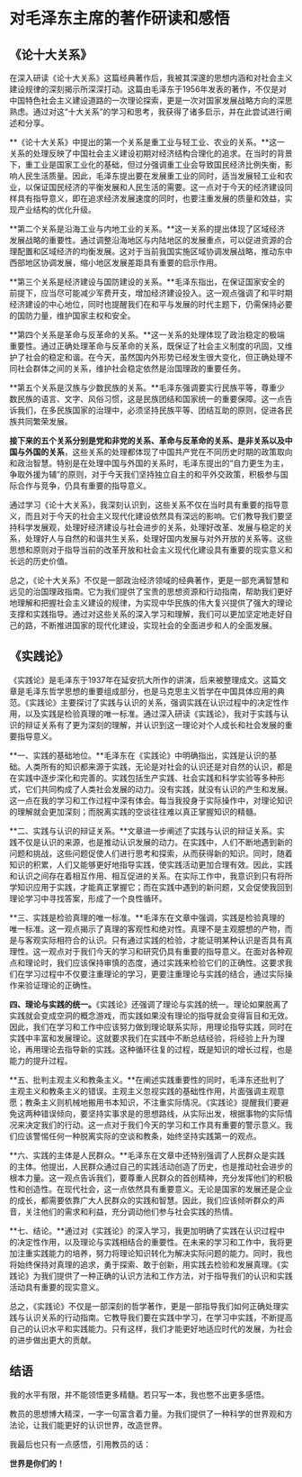 # 对毛泽东主席的著作研读和感悟

## 《论十大关系》

在深入研读《论十大关系》这篇经典著作后，我被其深邃的思想内涵和对社会主义建设规律的深刻揭示所深深打动。这篇由毛泽东于1956年发表的著作，不仅是对中国特色社会主义建设道路的一次理论探索，更是一次对国家发展战略方向的深思熟虑。通过对这“十大关系”的学习和思考，我获得了诸多启示，并在此尝试进行阐述和分享。

**《论十大关系》中提出的第一个关系是重工业与轻工业、农业的关系。**这一关系的处理反映了中国社会主义建设初期对经济结构合理化的追求。在当时的背景下，重工业是国家工业化的基础，但过分强调重工业会导致国民经济比例失衡，影响人民生活质量。因此，毛泽东提出要在发展重工业的同时，适当发展轻工业和农业，以保证国民经济的平衡发展和人民生活的需要。这一点对于今天的经济建设同样具有指导意义，即在追求经济发展速度的同时，也要注重发展的质量和效益，实现产业结构的优化升级。

**第二个关系是沿海工业与内地工业的关系。**这一关系的提出体现了区域经济发展战略的重要性。通过调整沿海地区与内陆地区的发展重点，可以促进资源的合理配置和区域经济的均衡发展。这对于当前我国实施区域协调发展战略，推动东中西部地区协调发展，缩小地区发展差距具有重要的启示作用。

**第三个关系是经济建设与国防建设的关系。**毛泽东指出，在保证国家安全的前提下，应当尽可能减少军费开支，增加经济建设投入。这一观点强调了和平时期经济建设的中心地位，同时也提醒我们在和平与发展的时代主题下，仍需保持必要的国防力量，维护国家主权和安全。

**第四个关系是革命与反革命的关系。**这一关系的处理体现了政治稳定的极端重要性。通过正确处理革命与反革命的关系，既保证了社会主义制度的巩固，又维护了社会的稳定和谐。在今天，虽然国内外形势已经发生很大变化，但正确处理不同社会群体之间的关系，维护社会稳定依然是治国理政的重要任务。

**第五个关系是汉族与少数民族的关系。**毛泽东强调要实行民族平等，尊重少数民族的语言、文字、风俗习惯，这是民族团结和国家统一的重要保障。这一点告诉我们，在多民族国家的治理中，必须坚持民族平等、团结互助的原则，促进各民族共同繁荣发展。

**接下来的五个关系分别是党和非党的关系、革命与反革命的关系、是非关系以及中国与外国的关系**，这些关系的处理都体现了中国共产党在不同历史时期的政策取向和政治智慧。特别是在处理中国与外国的关系时，毛泽东提出的“自力更生为主，争取外援为辅”的原则，对于今天我们坚持独立自主的和平外交政策，积极参与国际合作与竞争，仍具有重要的指导意义。

通过学习《论十大关系》，我深刻认识到，这些关系不仅在当时具有重要的指导意义，而且对于今天的社会主义现代化建设依然具有深远的影响。它们教导我们要坚持科学发展观，处理好经济建设与社会进步的关系，处理好改革、发展与稳定的关系，处理好人与自然的和谐共生关系，处理好国内发展与对外开放的关系等。这些思想和原则对于指导当前的改革开放和社会主义现代化建设具有重要的现实意义和长远的历史价值。

总之，《论十大关系》不仅是一部政治经济领域的经典著作，更是一部充满智慧和远见的治国理政指南。它为我们提供了宝贵的思想资源和行动指南，帮助我们更好地理解和把握社会主义建设的规律，为实现中华民族的伟大复兴提供了强大的理论支撑和实践指导。通过对这些关系的深入学习和理解，我们可以更加坚定地走好自己的路，不断推进国家的现代化建设，实现社会的全面进步和人的全面发展。

## 《实践论》

《实践论》是毛泽东于1937年在延安抗大所作的讲演，后来被整理成文。这篇文章是毛泽东哲学思想的重要组成部分，也是马克思主义哲学在中国具体应用的典范。《实践论》主要探讨了实践与认识的关系，强调实践在认识过程中的决定性作用，以及实践是检验真理的唯一标准。通过深入研读《实践论》，我对于实践与认识的辩证关系有了更为深刻的理解，并认识到这一理论对个人成长和社会发展的重要指导意义。

**一、实践的基础地位。**毛泽东在《实践论》中明确指出，实践是认识的基础。人类所有的知识都来源于实践，无论是对社会的认识还是对自然的认识，都是在实践中逐步深化和完善的。实践包括生产实践、社会实践和科学实验等多种形式，它们共同构成了人类社会发展的动力。没有实践，就没有认识的产生和发展。这一点在我的学习和工作过程中深有体会。每当我投身于实际操作中，对理论知识的理解就会更加深刻；而脱离实践的空谈往往难以真正掌握知识的精髓。

**二、实践与认识的辩证关系。**文章进一步阐述了实践与认识的辩证关系。实践不仅是认识的来源，也是推动认识发展的动力。在实践中，人们不断地遇到新的问题和挑战，这些问题促使人们进行思考和探索，从而获得新的知识。同时，随着知识的积累，人们又能够更好地指导实践，使实践活动更加合理有效。因此，实践和认识之间存在着相互作用、相互促进的关系。在实际工作中，我意识到只有将所学知识应用于实践，才能真正掌握它；而在实践中遇到的新问题，又会促使我回到理论学习中寻找答案，形成了一个良性循环。

**三、实践是检验真理的唯一标准。**毛泽东在文章中强调，实践是检验真理的唯一标准。这一观点揭示了真理的客观性和绝对性。真理不是主观臆想的产物，而是与客观实际相符合的认识。只有通过实践的检验，才能证明某种认识是否具有真理性。这一观点对于我们今天的学习和研究仍具有重要的指导意义。在面对各种观点和理论时，我们应该保持审慎的态度，通过实践来检验它们的正确性。这要求我们在学习过程中不仅要注重理论的学习，更要注重理论与实践的结合，通过实际操作来验证理论的正确性。

**四、理论与实践的统一。**《实践论》还强调了理论与实践的统一。理论如果脱离了实践就会变成空洞的概念游戏，而实践如果没有理论的指导就会变得盲目和无效。因此，我们在学习和工作中应该努力做到理论联系实际，用理论指导实践，同时在实践中丰富和发展理论。这就要求我们在实践中不断总结经验，将经验上升为理论，再用理论去指导新的实践。这种循环往复的过程，既是知识的增长过程，也是能力的提升过程。

**五、批判主观主义和教条主义。**在阐述实践重要性的同时，毛泽东还批判了主观主义和教条主义的错误。主观主义忽视实践的基础性作用，片面强调主观意愿；教条主义则机械地搬用书本知识，不注重实际情况。《实践论》提醒我们要避免这两种错误倾向，要坚持实事求是的思想路线，从实际出发，根据事物的实际情况来决定我们的行动。这一点对于我们今天的学习和工作具有重要的警示意义。我们应该警惕任何一种脱离实际的空谈和教条，始终坚持实践第一的观点。

**六、实践的主体是人民群众。**毛泽东在文章中还特别强调了人民群众是实践的主体。他提出，人民群众通过自己的实践活动创造了历史，也是推动社会进步的根本力量。这一观点告诉我们，要尊重人民群众的首创精神，充分发挥他们的积极性和创造性。在现代社会，这一点依然具有重要意义。无论是国家的发展还是企业的成长，都需要依靠广大人民群众的实践和智慧。因此，我们应该倾听群众的声音，关注他们的需求和利益，充分调动他们参与社会实践的热情。

**七、结论。**通过对《实践论》的深入学习，我更加明确了实践在认识过程中的决定性作用，以及理论与实践相结合的重要性。在未来的学习和工作中，我将更加注重实践能力的培养，努力将理论知识转化为解决实际问题的能力。同时，我也将始终保持对真理的追求，勇于探索、敢于创新，用实践去检验和发展真理。《实践论》为我们提供了一种正确的认识方法和工作方法，对于指导我们的认识和实践活动具有重要的现实意义。

总之，《实践论》不仅是一部深刻的哲学著作，更是一部指导我们如何正确处理实践与认识关系的行动指南。它教导我们要在实践中学习，在学习中实践，不断提高自己的认识水平和实践能力。只有这样，我们才能更好地适应时代的发展，为社会的进步做出更大的贡献。

## 结语

我的水平有限，并不能领悟更多精髓。若只写一本，我也憋不出更多感悟。

教员的思想博大精深，一字一句富含着力量。为我们提供了一种科学的世界观和方法论，让我们能更好的认识世界，改造世界。

我最后也只有一点感悟，引用教员的话：

**世界是你们的！**


